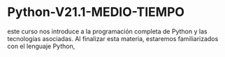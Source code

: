 # Python-V21.1-MEDIO-TIEMPO
este curso nos introduce a la programación completa de Python y las tecnologías asociadas. Al finalizar esta materia, estaremos familiarizados con el lenguaje Python,
